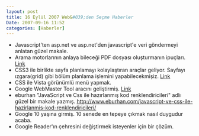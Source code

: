 ```yaml
---
layout: post
title: 16 Eylül 2007 Web&#039;den Seçme Haberler
Date: 2007-09-16 11:52
categories: [Haberler]
---
```


-   Javascript'ten asp.net ve asp.net'den javascript'e veri göndermeyi
    anlatan güzel makale. 
-   Arama motorlarının anlaya bileceği PDF dosyası oluşturmanın
    ipuçları. [Link][1]
-   CSS3 ile birlikte sayfa planlamayı kolaylaştıran araçlar geliyor.
    Sayfayı ızgara(grid) gibi bölüm planlama işlemini yapabilecekmişiz.
    [Link][2]
-   CSS ile Vista görünümlü menü yapmak.
-   Google WebMaster Tool aracını geliştirmiş. [Link][4]
-   eburhan "JavaScript ve Css ile hazırlanmış kod renklendiricileri"
    adlı güzel bir makale yazmış. http://www.eburhan.com/javascript-ve-css-ile-hazirlanmis-kod-renklendiricileri/
-   Google 10 yaşına girmiş. 10 senede en tepeye çıkmak nasıl duygudur
    acaba.
-   Google Reader'ın çehresini değiştirmek isteyenler için bir çözüm.


  [1]: http://searchengineland.com/070912-095906.php
    "arama motoruna uygun PDF"
  [2]: http://www.css3.info/more-layout-options-with-grid-positioning/
    "CSS3 ve ızgara"
  [4]: http://googlesystem.blogspot.com/2007/09/number-of-igoogle-google-reader.html
    "Google WebMaster Tool"
